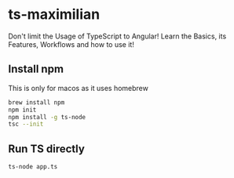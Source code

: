 # ts-maximilian

Don't limit the Usage of TypeScript to Angular! Learn the Basics, its Features, Workflows and how to use it!

## Install npm

This is only for macos as it uses homebrew

```sh
brew install npm
npm init
npm install -g ts-node
tsc --init
```

## Run TS directly

```sh
ts-node app.ts
```
